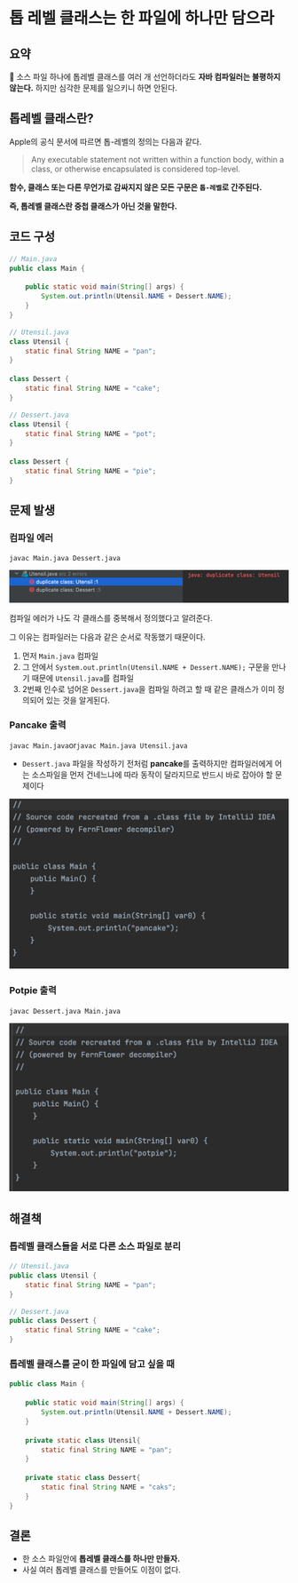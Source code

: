 # 톱 레벨 클래스는 한 파일에 하나만 담으라

## 요약

<aside>

📌 소스 파일 하나에 톱레벨 클래스를 여러 개 선언하더라도 **자바 컴파일러는 불평하지 않는다.**
하지만 심각한 문제를 일으키니 하면 안된다.

</aside>

## 톱레벨 클래스란?

Apple의 공식 문서에 따르면 톱-레벨의 정의는 다음과 같다.

> Any executable statement not written within a function body,
within a class, or otherwise encapsulated is considered top-level.
> 

**함수, 클래스 또는 다른 무언가로 감싸지지 않은 모든 구문은 `톱-레벨`로 간주된다.**

**즉, 톱레벨 클래스란 중첩 클래스가 아닌 것을 말한다.**

## 코드 구성

```java
// Main.java
public class Main {

    public static void main(String[] args) {
        System.out.println(Utensil.NAME + Dessert.NAME);
    }
}
```

```java
// Utensil.java
class Utensil {
    static final String NAME = "pan";
}

class Dessert {
    static final String NAME = "cake";
}
```

```java
// Dessert.java
class Utensil {
    static final String NAME = "pot";
}

class Dessert {
    static final String NAME = "pie";
}
```

## 문제 발생

### 컴파일 에러

`javac Main.java Dessert.java`

<img src = 1.png>

컴파일 에러가 나도 각 클래스를 중복해서 정의했다고 알려준다.

그 이유는 컴파일러는 다음과 같은 순서로 작동했기 때문이다.

1. 먼저 `Main.java` 컴파일
2. 그 안에서 `System.out.println(Utensil.NAME + Dessert.NAME);` 구문을 만나기 때문에 `Utensil.java`를 컴파일
3. 2번째 인수로 넘어온 `Dessert.java`을 컴파일 하려고 할 때 같은 클래스가 이미 정의되어 있는 것을 알게된다.

### Pancake 출력

`javac Main.java`or`javac Main.java Utensil.java`

- `Dessert.java` 파일을 작성하기 전처럼 **pancake**를 출력하지만 컴파일러에게 어는 소스파일을 먼저 건네느냐에 따라 동작이 달라지므로 반드시 바로 잡아야 할 문제이다

<img src = 2.png>

### Potpie 출력

`javac Dessert.java Main.java`

<img src = 3.png>

## 해결책

### 톱레벨 클래스들을 서로 다른 소스 파일로 분리

```java
// Utensil.java
public class Utensil {
    static final String NAME = "pan";
}
```

```java
// Dessert.java
public class Dessert {
    static final String NAME = "cake";
}
```

### 톱레벨 클래스를 굳이 한 파일에 담고 싶을 때

```java
public class Main {

    public static void main(String[] args) {
        System.out.println(Utensil.NAME + Dessert.NAME);
    }

    private static class Utensil{
        static final String NAME = "pan";
    }

    private static class Dessert{
        static final String NAME = "caks";
    }
}
```

## 결론

- 한 소스 파일안에 **톱레벨 클래스를 하나만 만들자.**
- 사실 여러 톱레벨 클래스를 만들어도 이점이 없다.